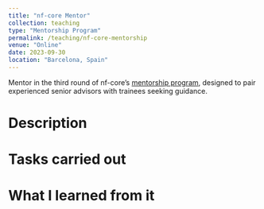 ```yaml
---
title: "nf-core Mentor"
collection: teaching
type: "Mentorship Program"
permalink: /teaching/nf-core-mentorship
venue: "Online"
date: 2023-09-30
location: "Barcelona, Spain"
---
```


Mentor in the third round of nf-core’s [mentorship program](https://nf-co.re/mentorships), designed to pair experienced senior advisors with trainees seeking guidance.

Description
======

Tasks carried out
======

What I learned from it
======